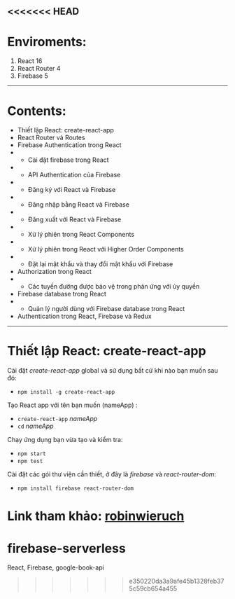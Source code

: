 <<<<<<< HEAD
 ----------
# Enviroments:
 1. React 16
 2. React Router 4
 3. Firebase 5
 ---------- 
# Contents:
- Thiết lập React: create-react-app
- React Router và Routes
- Firebase Authentication trong React
- - Cài đặt firebase trong React
- - API Authentication của Firebase
- - Đăng ký với React và Firebase
- - Đăng nhập bằng React và Firebase
- - Đăng xuất với React và Firebase
- - Xử lý phiên trong React Components
- - Xử lý phiên trong React với Higher Order Components
- - Đặt lại mật khẩu và thay đổi mật khẩu với Firebase
- Authorization trong React
- - Các tuyến đường được bảo vệ trong phản ứng với ủy quyền
- Firebase database trong React
- - Quản lý người dùng với Firebase database trong React
- Authentication trong React, Firebase và Redux
 ----------
# Thiết lập React: create-react-app
Cài đặt *create-react-app* global và sử dụng bất cứ khi nào bạn muốn sau đó:
- `npm install -g create-react-app`

Tạo React app với tên bạn muốn (nameApp) :
- `create-react-app` *nameApp*
- `cd` *nameApp*

Chạy ứng dụng bạn vừa tạo và kiểm tra:
 - `npm start`
 - `npm test`

Cài đặt các gói thư viện cần thiết, ở đây là *firebase* và *react-router-dom*:
- `npm install firebase react-router-dom`
 
Link tham khảo: [robinwieruch](https://www.robinwieruch.de/complete-firebase-authentication-react-tutorial)
=======
# firebase-serverless
React, Firebase, google-book-api
>>>>>>> e350220da3a9afe45b1328feb375c59cb654a455
